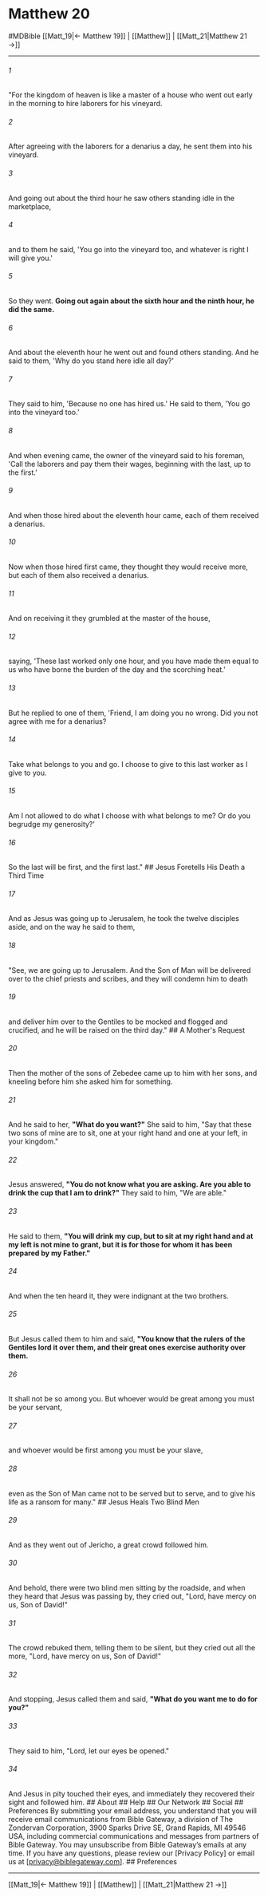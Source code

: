 # Matthew 20
#MDBible
[[Matt_19|← Matthew 19]] | [[Matthew]] | [[Matt_21|Matthew 21 →]]

***






###### 1 


"For the kingdom of heaven is like a master of a house who went out early in the morning to hire laborers for his vineyard. 





###### 2 


After agreeing with the laborers for a denarius a day, he sent them into his vineyard. 





###### 3 


And going out about the third hour he saw others standing idle in the marketplace, 





###### 4 


and to them he said, 'You go into the vineyard too, and whatever is right I will give you.' 





###### 5 


So they went. **Going out again about the sixth hour and the ninth hour, he did the same.** 





###### 6 


And about the eleventh hour he went out and found others standing. And he said to them, 'Why do you stand here idle all day?' 





###### 7 


They said to him, 'Because no one has hired us.' He said to them, 'You go into the vineyard too.' 





###### 8 


And when evening came, the owner of the vineyard said to his foreman, 'Call the laborers and pay them their wages, beginning with the last, up to the first.' 





###### 9 


And when those hired about the eleventh hour came, each of them received a denarius. 





###### 10 


Now when those hired first came, they thought they would receive more, but each of them also received a denarius. 





###### 11 


And on receiving it they grumbled at the master of the house, 





###### 12 


saying, 'These last worked only one hour, and you have made them equal to us who have borne the burden of the day and the scorching heat.' 





###### 13 


But he replied to one of them, 'Friend, I am doing you no wrong. Did you not agree with me for a denarius? 





###### 14 


Take what belongs to you and go. I choose to give to this last worker as I give to you. 





###### 15 


Am I not allowed to do what I choose with what belongs to me? Or do you begrudge my generosity?' 





###### 16 


So the last will be first, and the first last." ## Jesus Foretells His Death a Third Time 





###### 17 


And as Jesus was going up to Jerusalem, he took the twelve disciples aside, and on the way he said to them, 





###### 18 


"See, we are going up to Jerusalem. And the Son of Man will be delivered over to the chief priests and scribes, and they will condemn him to death 





###### 19 


and deliver him over to the Gentiles to be mocked and flogged and crucified, and he will be raised on the third day." ## A Mother's Request 





###### 20 


Then the mother of the sons of Zebedee came up to him with her sons, and kneeling before him she asked him for something. 





###### 21 


And he said to her, **"What do you want?"** She said to him, "Say that these two sons of mine are to sit, one at your right hand and one at your left, in your kingdom." 





###### 22 


Jesus answered, **"You do not know what you are asking. Are you able to drink the cup that I am to drink?"** They said to him, "We are able." 





###### 23 


He said to them, **"You will drink my cup, but to sit at my right hand and at my left is not mine to grant, but it is for those for whom it has been prepared by my Father."** 





###### 24 


And when the ten heard it, they were indignant at the two brothers. 





###### 25 


But Jesus called them to him and said, **"You know that the rulers of the Gentiles lord it over them, and their great ones exercise authority over them.** 





###### 26 


It shall not be so among you. But whoever would be great among you must be your servant, 





###### 27 


and whoever would be first among you must be your slave, 





###### 28 


even as the Son of Man came not to be served but to serve, and to give his life as a ransom for many." ## Jesus Heals Two Blind Men 





###### 29 


And as they went out of Jericho, a great crowd followed him. 





###### 30 


And behold, there were two blind men sitting by the roadside, and when they heard that Jesus was passing by, they cried out, "Lord, have mercy on us, Son of David!" 





###### 31 


The crowd rebuked them, telling them to be silent, but they cried out all the more, "Lord, have mercy on us, Son of David!" 





###### 32 


And stopping, Jesus called them and said, **"What do you want me to do for you?"** 





###### 33 


They said to him, "Lord, let our eyes be opened." 





###### 34 


And Jesus in pity touched their eyes, and immediately they recovered their sight and followed him. ## About ## Help ## Our Network ## Social ## Preferences By submitting your email address, you understand that you will receive email communications from Bible Gateway, a division of The Zondervan Corporation, 3900 Sparks Drive SE, Grand Rapids, MI 49546 USA, including commercial communications and messages from partners of Bible Gateway. You may unsubscribe from Bible Gateway&rsquo;s emails at any time. If you have any questions, please review our [Privacy Policy] or email us at [privacy@biblegateway.com]. ## Preferences

***

[[Matt_19|← Matthew 19]] | [[Matthew]] | [[Matt_21|Matthew 21 →]]
